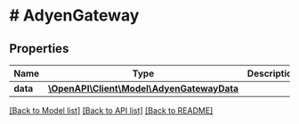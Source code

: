 # # AdyenGateway

## Properties

Name | Type | Description | Notes
------------ | ------------- | ------------- | -------------
**data** | [**\OpenAPI\Client\Model\AdyenGatewayData**](AdyenGatewayData.md) |  |

[[Back to Model list]](../../README.md#models) [[Back to API list]](../../README.md#endpoints) [[Back to README]](../../README.md)
